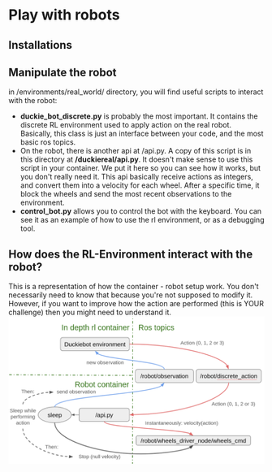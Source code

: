 

# Play with robots

## Installations

## Manipulate the robot

in /environments/real_world/ directory, you will find useful scripts to interact with the robot:
 - **duckie_bot_discrete.py** is probably the most important. 
It contains the discrete RL environment used to apply action on the real robot. 
Basically, this class is just an interface between your code, and the most basic ros topics.
 - On the robot, there is another api at /api.py. A copy of this script is in this directory at 
**/duckiereal/api.py**. It doesn't make sense to use this script in your container.
We put it here so you can see how it works, but you don't really need it.
This api basically receive actions as integers, and convert them into a velocity for each wheel.
After a specific time, it block the wheels and send the most recent observations to the environment.
 - **control_bot.py** allows you to control the bot with the keyboard. You can see it as an example of how to use the 
rl environment, or as a debugging tool.

## How does the RL-Environment interact with the robot?

This is a representation of how the container - robot setup work.
You don't necessarily need to know that because you're not supposed to modify it.
However, if you want to improve how the action are performed (this is YOUR challenge) then you might need to understand 
it.
![img.png](robot_action_loop.png)
